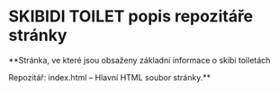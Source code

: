 SKIBIDI TOILET popis repozitáře stránky
====

**Stránka, ve které jsou obsaženy základní informace o skibi toiletách

Repozitář: index.html – Hlavní HTML soubor stránky.**

